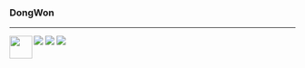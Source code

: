 
 <!--      <img align="right" src="http://mazandi.herokuapp.com/api?handle=whkakrkr&theme=warm"/> -->
<!--   <img align="right" height="150" src="https://user-images.githubusercontent.com/75469131/212619424-d67608f0-5c14-48e1-b2a4-3ebcc2bdd631.png"> -->
<!--    <img align="right" height="150" src="https://user-images.githubusercontent.com/75469131/212620177-077ec052-2e69-49f8-b227-47e06b8b3b3e.JPG"> -->
<!--   <img align="right" height="150" src="https://user-images.githubusercontent.com/75469131/212619049-6d2e4504-628f-4dc2-b045-e581303829fc.gif" />-->
  
  ### DongWon
  
  ---
  <img align="left" width="40" src="https://user-images.githubusercontent.com/75469131/213887734-1f8f0fb6-4395-4aa6-b828-3b44b96d8f0f.gif" />
<!--   <img align="right" height="100" src="https://user-images.githubusercontent.com/75469131/213887495-9953614d-3516-4781-98a2-17908e379c4f.gif" />-->
   
  <a href="https://suave-lilac-075.notion.site/fd0c2a204d8e4fd7b193800c20d5eda0?v=c62e2af146ed446a97b34c86c16d4835"><img src="https://img.shields.io/badge/ReadMe-000000?style=for-the-badge&logo=github&logoColor=white"/></a> <a href="https://velog.io/@seondal/about"><img src="https://img.shields.io/badge/seondal.log-3DDC84?style=for-the-badge&logo=Velog&logoColor=white"/></a> <a href="https://whkakrkr.tistory.com"><img src="https://img.shields.io/badge/Seondalgorithm-E5511E?style=for-the-badge&logo=Tistory&logoColor=white"/></a> 
  
